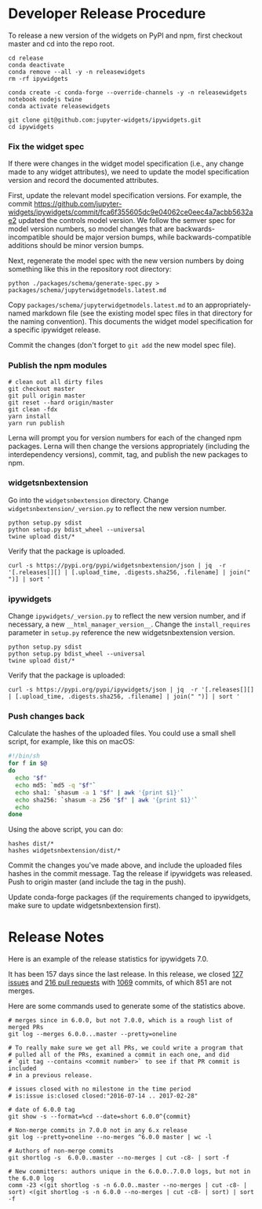 Developer Release Procedure
===========================

To release a new version of the widgets on PyPI and npm, first checkout master
and cd into the repo root.

```
cd release
conda deactivate
conda remove --all -y -n releasewidgets
rm -rf ipywidgets

conda create -c conda-forge --override-channels -y -n releasewidgets notebook nodejs twine
conda activate releasewidgets

git clone git@github.com:jupyter-widgets/ipywidgets.git
cd ipywidgets
```


### Fix the widget spec

If there were changes in the widget model specification (i.e., any change made
to any widget attributes), we need to update the model specification version and
record the documented attributes.

First, update the relevant model specification versions. For example, the commit https://github.com/jupyter-widgets/ipywidgets/commit/fca6f355605dc9e04062ce0eec4a7acbb5632ae2 updated the controls model version. We follow the semver spec for model version numbers, so model changes that are backwards-incompatible should be major version bumps, while backwards-compatible additions should be minor version bumps.

Next, regenerate the model spec with the new version numbers by doing something like this in the repository root directory:
```
python ./packages/schema/generate-spec.py > packages/schema/jupyterwidgetmodels.latest.md
```

Copy `packages/schema/jupyterwidgetmodels.latest.md` to an appropriately-named
markdown file (see the existing model spec files in that directory for the
naming convention). This documents the widget model specification for a specific ipywidget
release.

Commit the changes (don't forget to `git add` the new model spec file).

### Publish the npm modules

```
# clean out all dirty files
git checkout master
git pull origin master
git reset --hard origin/master
git clean -fdx
yarn install
yarn run publish
```

Lerna will prompt you for version numbers for each of the changed npm packages. Lerna will then change the versions appropriately (including the interdependency versions), commit, tag, and publish the new packages to npm.

### widgetsnbextension

Go into the `widgetsnbextension` directory. Change `widgetsnbextension/_version.py` to reflect the new version number.
```
python setup.py sdist
python setup.py bdist_wheel --universal
twine upload dist/*
```

Verify that the package is uploaded.
```
curl -s https://pypi.org/pypi/widgetsnbextension/json | jq  -r '[.releases[][] | [.upload_time, .digests.sha256, .filename] | join(" ")] | sort '
```

### ipywidgets

Change `ipywidgets/_version.py` to reflect the new version number, and if necessary, a new `__html_manager_version__`. Change the `install_requires` parameter in `setup.py` reference the new widgetsnbextension version.

```
python setup.py sdist
python setup.py bdist_wheel --universal
twine upload dist/*
```

Verify that the package is uploaded:
```
curl -s https://pypi.org/pypi/ipywidgets/json | jq  -r '[.releases[][] | [.upload_time, .digests.sha256, .filename] | join(" ")] | sort '
```

### Push changes back

Calculate the hashes of the uploaded files. You could use a small shell script, for example, like this on macOS:
```sh
#!/bin/sh
for f in $@
do
  echo "$f"
  echo md5: `md5 -q "$f"`
  echo sha1: `shasum -a 1 "$f" | awk '{print $1}'`
  echo sha256: `shasum -a 256 "$f" | awk '{print $1}'`
  echo
done
```

Using the above script, you can do:
```
hashes dist/*
hashes widgetsnbextension/dist/*
```

Commit the changes you've made above, and include the uploaded files hashes in the commit message. Tag the release if ipywidgets was released. Push to origin master (and include the tag in the push).

Update conda-forge packages (if the requirements changed to ipywidgets, make sure to update widgetsnbextension first).

Release Notes
=============

Here is an example of the release statistics for ipywidgets 7.0.

It has been 157 days since the last release. In this release, we closed [127 issues](https://github.com/jupyter-widgets/ipywidgets/issues?q=is%3Aissue+is%3Aclosed+milestone%3A7.0) and [216 pull requests](https://github.com/jupyter-widgets/ipywidgets/pulls?q=is%3Apr+milestone%3A7.0+is%3Aclosed) with [1069](https://github.com/jupyter-widgets/ipywidgets/compare/6.0.0...7.0.0) commits, of which 851 are not merges.

Here are some commands used to generate some of the statistics above.

```
# merges since in 6.0.0, but not 7.0.0, which is a rough list of merged PRs
git log --merges 6.0.0...master --pretty=oneline

# To really make sure we get all PRs, we could write a program that
# pulled all of the PRs, examined a commit in each one, and did
# `git tag --contains <commit number>` to see if that PR commit is included
# in a previous release.

# issues closed with no milestone in the time period
# is:issue is:closed closed:"2016-07-14 .. 2017-02-28"

# date of 6.0.0 tag
git show -s --format=%cd --date=short 6.0.0^{commit}

# Non-merge commits in 7.0.0 not in any 6.x release
git log --pretty=oneline --no-merges ^6.0.0 master | wc -l

# Authors of non-merge commits
git shortlog -s  6.0.0..master --no-merges | cut -c8- | sort -f

# New committers: authors unique in the 6.0.0..7.0.0 logs, but not in the 6.0.0 log
comm -23 <(git shortlog -s -n 6.0.0..master --no-merges | cut -c8- | sort) <(git shortlog -s -n 6.0.0 --no-merges | cut -c8- | sort) | sort -f
```
